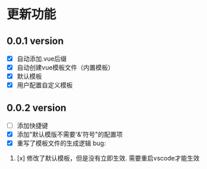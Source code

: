 # 更新功能

## 0.0.1 version

- [x] 自动添加.vue后缀
- [x] 自动创建vue模板文件（内置模板）
- [x] 默认模板
- [x] 用户配置自定义模板

## 0.0.2 version

- [ ] 添加快捷键
- [x] 添加"默认模版不需要'&'符号"的配置项
- [x] 重写了模板文件的生成逻辑 
bug:
1. [x] 修改了默认模板，但是没有立即生效. 需要重启vscode才能生效  